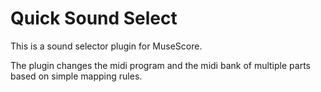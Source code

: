 # Quick Sound Select

This is a sound selector plugin for MuseScore.

The plugin changes the midi program and the midi bank of multiple parts based on simple
mapping rules.
